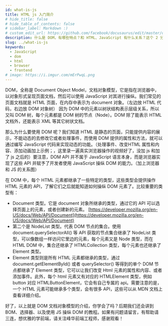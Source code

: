 ```yaml
---
id: what-is-js
title: HTML js 入门简介
# hide_title: false
# hide_table_of_contents: false
# sidebar_label: Markdown :)
# custom_edit_url: https://github.com/facebook/docusaurus/edit/master/docs/api-doc-markdown.md
description: 什么是 DOM，有哪些特点？和 HTML、JavaScript 有什么关系？这个 2 分钟的动画视频带你了解 DOM。
slug: ../what-is-js
keywords:
  - JavaScript
  - dom
  - html
  - browser
  - frontend
# image: https://i.imgur.com/mErPwqL.png
---
```


DOM，全称是 Document Object Model，文档对象模型，它是指在浏览器中，以对象形式呈现页面文档，然后可以使用 JavaScript 对其进行操纵。我们常见的页面文档就是 HTML 页面，在内存中表示为 document 对象。（左边放 HTML 代码，右边放 DOM 对象树） 因为 DOM 中的元素以树状结构表示层级关系，所以又叫 DOM 树，每个元素都是 DOM 树的节点（Node）。DOM 除了能表示 HTML 文档外，还能表示 XML 等其它树状文档。

那么为什么要使用 DOM 呢？我们知道 HTML 是静态的页面，只能提供内容的展示，不能动态的去修改它或者处理事件，而使用 DOM 提供的属性和方法，就可以通过编写 JavaScript 代码来实现动态的功能。（处理事件、改变HTML 属性和内容、添加动画加上示例；，这里录一遍真实浏览器操作的视频好了，没加 js 和加了 js 之后的）要注意，DOM API 并不属于 JavaScript 语言本身，而是浏览器实现了这些 API 并赋予了开发者使用 JavaScript 操纵 DOM 的能力。（加上浏览器和 JS 的关系图）

在 DOM 中，每个 HTML 元素都继承了一些特定的类型，这些类型会提供操作 HTML 元素的 API，了解它们之后就能知道如何操纵 DOM 元素了。比较重要的类型有：

- Document 类型。它是 document 对象所继承的类型，通过它的 API 可以选择页面上的元素，或者创建新的元素。 [https://developer.mozilla.org/en-US/docs/Web/API/Document](https://developer.mozilla.org/en-US/docs/Web/API/Document)
- 第二个是 NodeList 类型。代表 DOM 节点的集合。使用 document.querySelectorAll() 等 API 获取的节点集合继承了 NodeList 类型，可以像数组一样访问它里边的元素，每个元素又是 Node 类型，而在 HTML DOM 中，集合还继承了 HTMLCollection 类型，每个元素也还继承了 Element 类型。
- Element 类型则是所有 HTML 元素都继承的类型，通过 document.getElementById() 或者 querySelector() 等得到的单个 DOM 节点都继承了 Element 类型，它可以让我们改变 Html 元素的属性和内容、或者添加事件。此外，每个 html 元素又有对应的 HTMLElement 类型，例如  button 对应 HTMLButtonElement，它会有自己专属的 api。需要注意的是，一个 HTML 元素可能继承多个类型，会有很多 API，这些可以从 MDN 文档上查看详细介绍。

好了，以上就是 DOM 文档对象模型的介绍，你学会了吗？后期我们还会讲到 BOM、选择器、以及使用 JS 操纵 DOM 的教程。如果有问题请留言，有帮助请三连，想优雅的学前端，请关注峰华前端工程师，感谢观看！
